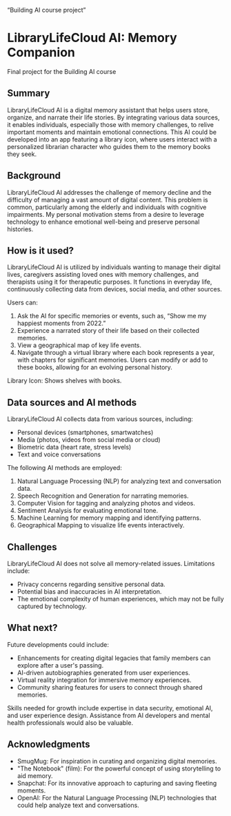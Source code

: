 “Building AI course project”

# LibraryLifeCloud AI: Memory Companion

Final project for the Building AI course

## Summary

LibraryLifeCloud AI is a digital memory assistant that helps users store, organize, and narrate their life stories. By integrating various data sources, it enables individuals, especially those with memory challenges, to relive important moments and maintain emotional connections. This AI could be developed into an app featuring a library icon, where users interact with a personalized librarian character who guides them to the memory books they seek.

## Background

LibraryLifeCloud AI addresses the challenge of memory decline and the difficulty of managing a vast amount of digital content. This problem is common, particularly among the elderly and individuals with cognitive impairments. My personal motivation stems from a desire to leverage technology to enhance emotional well-being and preserve personal histories.

## How is it used?

LibraryLifeCloud AI is utilized by individuals wanting to manage their digital lives, caregivers assisting loved ones with memory challenges, and therapists using it for therapeutic purposes. It functions in everyday life, continuously collecting data from devices, social media, and other sources.

Users can:
1. Ask the AI for specific memories or events, such as, “Show me my happiest moments from 2022.”
2. Experience a narrated story of their life based on their collected memories.
3. View a geographical map of key life events.
4. Navigate through a virtual library where each book represents a year, with chapters for significant memories. Users can modify or add to these books, allowing for an evolving personal history.

Library Icon: Shows shelves with books.

## Data sources and AI methods

LibraryLifeCloud AI collects data from various sources, including:
- Personal devices (smartphones, smartwatches)
- Media (photos, videos from social media or cloud)
- Biometric data (heart rate, stress levels)
- Text and voice conversations

The following AI methods are employed:
1. Natural Language Processing (NLP) for analyzing text and conversation data.
2. Speech Recognition and Generation for narrating memories.
3. Computer Vision for tagging and analyzing photos and videos.
4. Sentiment Analysis for evaluating emotional tone.
5. Machine Learning for memory mapping and identifying patterns.
6. Geographical Mapping to visualize life events interactively.

## Challenges

LibraryLifeCloud AI does not solve all memory-related issues. Limitations include:
- Privacy concerns regarding sensitive personal data.
- Potential bias and inaccuracies in AI interpretation.
- The emotional complexity of human experiences, which may not be fully captured by technology.

## What next?

Future developments could include:
- Enhancements for creating digital legacies that family members can explore after a user's passing.
- AI-driven autobiographies generated from user experiences.
- Virtual reality integration for immersive memory experiences.
- Community sharing features for users to connect through shared memories.

Skills needed for growth include expertise in data security, emotional AI, and user experience design. Assistance from AI developers and mental health professionals would also be valuable.

## Acknowledgments

- SmugMug: For inspiration in curating and organizing digital memories.
- "The Notebook" (film): For the powerful concept of using storytelling to aid memory.
- Snapchat: For its innovative approach to capturing and saving fleeting moments.
- OpenAI: For the Natural Language Processing (NLP) technologies that could help analyze text and conversations.
